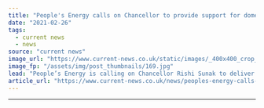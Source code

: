 ```yaml
---
title: "People's Energy calls on Chancellor to provide support for domestic renewables initiatives"
date: "2021-02-26"
tags: 
  - current news
  - news
source: "current news"
image_url: "https://www.current-news.co.uk/static/images/_400x400_crop_center-center/Peoples-energy-image-Peoples-Energy.jpg"
image_fp: "/assets/img/post_thumbnails/169.jpg"
lead: "​People’s Energy is calling on Chancellor Rishi Sunak to deliver further support for renewable energy programmes in next week’s Budget."
article_url: "https://www.current-news.co.uk/news/peoples-energy-calls-on-chancellor-to-provide-support-for-domestic-renewables-initiatives?utm_source=rss-feeds&utm_medium=rss&utm_campaign=rss"
---
```


---

